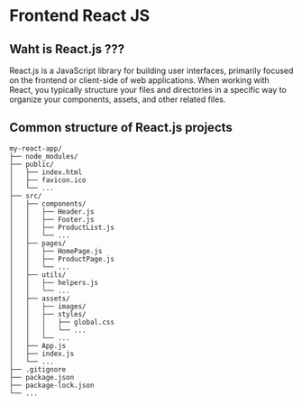 # Frontend React JS

## Waht is React.js ???

React.js is a JavaScript library for building user interfaces, 
primarily focused on the frontend or client-side of web applications. 
When working with React, you typically structure your files and directories in
a specific way to organize your components, assets, and other related files.


## Common structure of React.js projects
``` 
my-react-app/
├── node_modules/
├── public/
│   ├── index.html
│   ├── favicon.ico
│   └── ...
├── src/
│   ├── components/
│   │   ├── Header.js
│   │   ├── Footer.js
│   │   ├── ProductList.js
│   │   └── ...
│   ├── pages/
│   │   ├── HomePage.js
│   │   ├── ProductPage.js
│   │   └── ...
│   ├── utils/
│   │   ├── helpers.js
│   │   └── ...
│   ├── assets/
│   │   ├── images/
│   │   ├── styles/
│   │   │   ├── global.css
│   │   │   └── ...
│   │   └── ...
│   ├── App.js
│   ├── index.js
│   └── ...
├── .gitignore
├── package.json
├── package-lock.json
└── ...

```